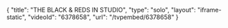 {
    "title": "THE BLACK & REDS IN STUDIO",
    "type": "solo",
    "layout": "iframe-static",
    "videoId": "6378658",
    "url": "\/tvpembed\/6378658"
}